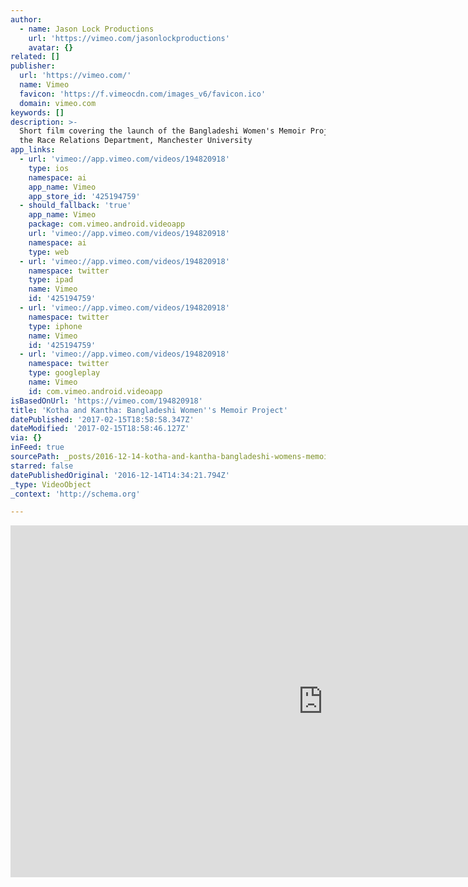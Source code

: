 ```yaml
---
author:
  - name: Jason Lock Productions
    url: 'https://vimeo.com/jasonlockproductions'
    avatar: {}
related: []
publisher:
  url: 'https://vimeo.com/'
  name: Vimeo
  favicon: 'https://f.vimeocdn.com/images_v6/favicon.ico'
  domain: vimeo.com
keywords: []
description: >-
  Short film covering the launch of the Bangladeshi Women's Memoir Project for
  the Race Relations Department, Manchester University
app_links:
  - url: 'vimeo://app.vimeo.com/videos/194820918'
    type: ios
    namespace: ai
    app_name: Vimeo
    app_store_id: '425194759'
  - should_fallback: 'true'
    app_name: Vimeo
    package: com.vimeo.android.videoapp
    url: 'vimeo://app.vimeo.com/videos/194820918'
    namespace: ai
    type: web
  - url: 'vimeo://app.vimeo.com/videos/194820918'
    namespace: twitter
    type: ipad
    name: Vimeo
    id: '425194759'
  - url: 'vimeo://app.vimeo.com/videos/194820918'
    namespace: twitter
    type: iphone
    name: Vimeo
    id: '425194759'
  - url: 'vimeo://app.vimeo.com/videos/194820918'
    namespace: twitter
    type: googleplay
    name: Vimeo
    id: com.vimeo.android.videoapp
isBasedOnUrl: 'https://vimeo.com/194820918'
title: 'Kotha and Kantha: Bangladeshi Women''s Memoir Project'
datePublished: '2017-02-15T18:58:58.347Z'
dateModified: '2017-02-15T18:58:46.127Z'
via: {}
inFeed: true
sourcePath: _posts/2016-12-14-kotha-and-kantha-bangladeshi-womens-memoir-project.md
starred: false
datePublishedOriginal: '2016-12-14T14:34:21.794Z'
_type: VideoObject
_context: 'http://schema.org'

---
```

<iframe src="https://cdn.embedly.com/widgets/media.html?src=https%3A%2F%2Fplayer.vimeo.com%2Fvideo%2F194820918&amp;url=https%3A%2F%2Fvimeo.com%2F194820918&amp;image=https%3A%2F%2Fi.vimeocdn.com%2Fvideo%2F606880236_1280.jpg&amp;key=b7d04c9b404c499eba89ee7072e1c4f7&amp;type=text%2Fhtml&amp;schema=vimeo" width="1000" height="563" scrolling="no" frameborder="0" allowfullscreen="" style=""></iframe>